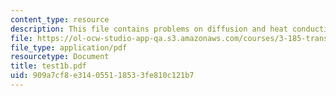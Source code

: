 ```yaml
---
content_type: resource
description: This file contains problems on diffusion and heat conduction.
file: https://ol-ocw-studio-app-qa.s3.amazonaws.com/courses/3-185-transport-phenomena-in-materials-engineering-fall-2003/909a7cf8e314055118533fe810c121b7_test1b.pdf
file_type: application/pdf
resourcetype: Document
title: test1b.pdf
uid: 909a7cf8-e314-0551-1853-3fe810c121b7
---
```

